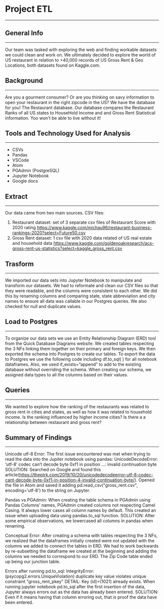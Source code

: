 # Project ETL
----------

## General Info
----------
Our team was tasked with exploring the web and finding workable datasets we could clean and work on. We ultimately decided to explore the world of US restaurant in relation to +40,000 records of US Gross Rent & Geo Locations, both datasets found on Kaggle.com.

## Background
----------
Are you a gourment consumer? Or are you thinking on savy information to open your restaurant in the right zipcode in the US? We have the database for you! The Restaurant database. Our database compares the Restaurant Ranks of all US states to HouseHold Income and and Gross Rent Statistical information. Yoo won't be able to live without it!

## Tools and Technology Used for Analysis
----------
* CSVs
* Pandas
* VSCode
* Atom
* PGAdmin (PostgreSQL)
* Jupyter Notebook
* Google docs

## Extract
----------  
Our data came from two main sources.
CSV files:
1. Restaurant dataset: set of 3 separate csv files of Restaurant Score with 2020 rating  https://www.kaggle.com/michau96/restaurant-business-rankings-2020?select=Future50.csv
2. Gross Rent dataset:  1 csv file with 2020 data related of US real estate and household data https://www.kaggle.com/goldenoakresearch/acs-gross-rent-us-statistics?select=kaggle_gross_rent.csv

## Trasform
----------
We imported our data sets into Jupyter Notebook to manipulate and transform our datasets. We had to reformate and clean our CSV files so that they were readable, and the columns were consistent to each other. We did this by renaming columns and comparing state, state abbreviation and city names to ensure all data was callable in our Postgres queries. We also checked for null and duplicate values.



## Load to Postgres
----------
To organize our data sets we use an Entity Relationship Diagram (ERD) tool from the Quick Database Diagrams website. We created tables respecting the 3 NFs linking them together on their primary and foreign keys. We then exported the schema into Postgres to create our tables.
To export the data to Postgres we use the following code including df.to_sql( ) for all notebook dataframes. Also, we used if_exists=”append” to add to the existing database without overriding the schema.
When creating our schema, we assigned data types to all the columns based on their values.

## Queries
----------
We wanted to explore how the ranking of the restaurants was related to gross rent in cities and states, as well as how it was related to household income. Is the ranking influenced by higher income cities? Is there a a relationship between restaurant and gross rent?

## Summary of Findings
----------
Unicode utf-8 Error:
The first issue encountered was met when trying to read the data into the Jupiter notebook using pandas:
UnicodeDecodeError: ‘utf-8’ codec can’t decode byte 0xf1 in position ...: invalid continuation byte
SOLUTION: Searched on Google and found this article(https://theptrk.com/2019/10/20/unicodedecodeerror-utf-8-codec-cant-decode-byte-0xf1-in-position-4-invalid-continuation-byte/). Opened the file in Atom and saved it adding pd.read_csv("gross_rent.csv", encoding='utf-8') to the string on Jupyter.

Pandas vs PGAdmin:
When creating the table schema in PGAdmin using Pandas Columns' names, PGAdmin created columns not respecting Camel Casing. It always lower cases all column names by default. This created an issue when uploading data using pandas.to_sql function.
SOLUTION: After some empirical observations, we lowercased all columns in pandas when renaming.

Conceptual Error:
After creating a schema with tables respecting the 3 NFs, we realized that the dataframes initially created were not updated with the columns we added to connect the tables in ERD. We had to work backwards by re-subsetting the dataframe we created at the beginning and adding the columns we needed to correspond to our ERD. The Zip Code table ended up being our junction table.

Errors after running pd.to_sql:
IntegrityError: (psycopg2.errors.UniqueViolation) duplicate key value violates unique constraint "gross_rent_pkey"
DETAIL:  Key (id)=(1021) already exists.
When running jupyter notebook pd.to_sql after the first insertion of the data, Jupyter always errors out as the data has already been entered. 
SOLUTION: Even if it means having that column erroring out, that is proof the data have been entered.
